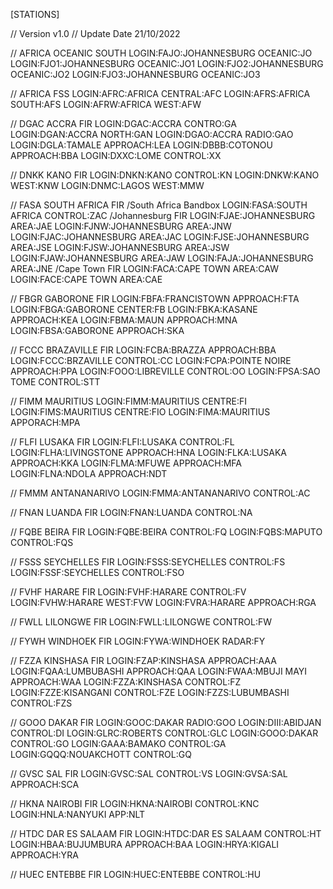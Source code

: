 [STATIONS]

// Version v1.0
// Update Date 21/10/2022

// AFRICA OCEANIC SOUTH
LOGIN:FAJO:JOHANNESBURG OCEANIC:JO
LOGIN:FJO1:JOHANNESBURG OCEANIC:JO1
LOGIN:FJO2:JOHANNESBURG OCEANIC:JO2
LOGIN:FJO3:JOHANNESBURG OCEANIC:JO3

// AFRICA FSS
LOGIN:AFRC:AFRICA CENTRAL:AFC
LOGIN:AFRS:AFRICA SOUTH:AFS
LOGIN:AFRW:AFRICA WEST:AFW

// DGAC ACCRA FIR
LOGIN:DGAC:ACCRA CONTRO:GA
LOGIN:DGAN:ACCRA NORTH:GAN
LOGIN:DGAO:ACCRA RADIO:GAO
LOGIN:DGLA:TAMALE APPROACH:LEA
LOGIN:DBBB:COTONOU APPROACH:BBA
LOGIN:DXXC:LOME CONTROL:XX

// DNKK KANO FIR
LOGIN:DNKN:KANO CONTROL:KN
LOGIN:DNKW:KANO WEST:KNW
LOGIN:DNMC:LAGOS WEST:MMW

// FASA SOUTH AFRICA FIR
/South Africa Bandbox
LOGIN:FASA:SOUTH AFRICA CONTROL:ZAC
/Johannesburg FIR
LOGIN:FJAE:JOHANNESBURG AREA:JAE
LOGIN:FJNW:JOHANNESBURG AREA:JNW
LOGIN:FJAC:JOHANNESBURG AREA:JAC
LOGIN:FJSE:JOHANNESBURG AREA:JSE
LOGIN:FJSW:JOHANNESBURG AREA:JSW
LOGIN:FJAW:JOHANNESBURG AREA:JAW
LOGIN:FAJA:JOHANNESBURG AREA:JNE
/Cape Town FIR
LOGIN:FACA:CAPE TOWN AREA:CAW
LOGIN:FACE:CAPE TOWN AREA:CAE

// FBGR GABORONE FIR
LOGIN:FBFA:FRANCISTOWN APPROACH:FTA
LOGIN:FBGA:GABORONE CENTER:FB
LOGIN:FBKA:KASANE APPROACH:KEA
LOGIN:FBMA:MAUN APPROACH:MNA
LOGIN:FBSA:GABORONE APPROACH:SKA

// FCCC BRAZAVILLE FIR
LOGIN:FCBA:BRAZZA APPROACH:BBA
LOGIN:FCCC:BRZAVILLE CONTROL:CC
LOGIN:FCPA:POINTE NOIRE APPROACH:PPA
LOGIN:FOOO:LIBREVILLE CONTROL:OO
LOGIN:FPSA:SAO TOME CONTROL:STT

// FIMM MAURITIUS
LOGIN:FIMM:MAURITIUS CENTRE:FI
LOGIN:FIMS:MAURITIUS CENTRE:FIO
LOGIN:FIMA:MAURITIUS APPORACH:MPA

// FLFI LUSAKA FIR
LOGIN:FLFI:LUSAKA CONTROL:FL
LOGIN:FLHA:LIVINGSTONE APPROACH:HNA
LOGIN:FLKA:LUSAKA APPROACH:KKA
LOGIN:FLMA:MFUWE APPROACH:MFA
LOGIN:FLNA:NDOLA APPROACH:NDT

// FMMM ANTANANARIVO
LOGIN:FMMA:ANTANANARIVO CONTROL:AC  

// FNAN LUANDA FIR
LOGIN:FNAN:LUANDA CONTROL:NA

// FQBE BEIRA FIR
LOGIN:FQBE:BEIRA CONTROL:FQ
LOGIN:FQBS:MAPUTO CONTROL:FQS

// FSSS SEYCHELLES FIR
LOGIN:FSSS:SEYCHELLES CONTROL:FS
LOGIN:FSSF:SEYCHELLES CONTROL:FSO

// FVHF HARARE FIR
LOGIN:FVHF:HARARE CONTROL:FV
LOGIN:FVHW:HARARE WEST:FVW
LOGIN:FVRA:HARARE APPROACH:RGA

// FWLL LILONGWE FIR
LOGIN:FWLL:LILONGWE CONTROL:FW

// FYWH WINDHOEK FIR
LOGIN:FYWA:WINDHOEK RADAR:FY

// FZZA KINSHASA FIR
LOGIN:FZAP:KINSHASA APPROACH:AAA
LOGIN:FQAA:LUMBUBASHI APPROACH:QAA
LOGIN:FWAA:MBUJI MAYI APPROACH:WAA
LOGIN:FZZA:KINSHASA CONTROL:FZ
LOGIN:FZZE:KISANGANI CONTROL:FZE
LOGIN:FZZS:LUBUMBASHI CONTROL:FZS

// GOOO DAKAR FIR
LOGIN:GOOC:DAKAR RADIO:GOO
LOGIN:DIII:ABIDJAN CONTROL:DI
LOGIN:GLRC:ROBERTS CONTROL:GLC
LOGIN:GOOO:DAKAR CONTROL:GO
LOGIN:GAAA:BAMAKO CONTROL:GA
LOGIN:GQQQ:NOUAKCHOTT CONTROL:GQ

// GVSC SAL FIR
LOGIN:GVSC:SAL CONTROL:VS
LOGIN:GVSA:SAL APPROACH:SCA

// HKNA NAIROBI FIR
LOGIN:HKNA:NAIROBI CONTROL:KNC
LOGIN:HNLA:NANYUKI APP:NLT

// HTDC DAR ES SALAAM FIR
LOGIN:HTDC:DAR ES SALAAM CONTROL:HT
LOGIN:HBAA:BUJUMBURA APPROACH:BAA
LOGIN:HRYA:KIGALI APPROACH:YRA

// HUEC ENTEBBE FIR
LOGIN:HUEC:ENTEBBE CONTROL:HU